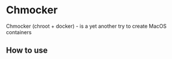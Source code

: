 # Chmocker
Chmocker (chroot + docker) - is a yet another try to create MacOS containers

## How to use

